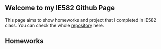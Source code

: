 ## Welcome to my IE582 Github Page

This page aims to show homeworks and project that I completed in IE582 class. You can check the whole
[repository](https://github.com/BU-IE-582/fall-24-OguzhanEngin) here.

## Homeworks
